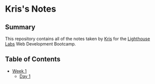 # Kris's Notes

## Summary

This repository contains all of the notes taken by [Kris](https://github.com/k2pbac) for the [Lighthouse Labs](https://www.lighthouselabs.ca) Web Development Bootcamp.

## Table of Contents

- [Week 1](/Week_1)
  - [Day 1](/Week_1/Day_1)

